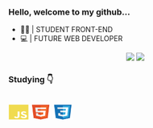 ### Hello, welcome to my github...
- 👨‍💻 | STUDENT FRONT-END
- 💻 | FUTURE WEB DEVELOPER


<div align="center">
      <img height="150em" src="https://github-readme-stats.vercel.app/api?username=RhxDev&show_icons=true&theme=dracula&include_all_commits=true&count_private=true"/>
      <img height="150em" src="https://github-readme-stats.vercel.app/api/top-langs/?username=RhxDev&layout=compact&langs_count=7&theme=dracula"/>
</div>

### Studying 👇
<div style="display: inline_block"><br>
  <img align="center" alt="Fxn-Js" height="30" width="40" src="https://raw.githubusercontent.com/devicons/devicon/master/icons/javascript/javascript-plain.svg">
  <img align="center" alt="Fxn-HTML" height="30" width="40" src="https://raw.githubusercontent.com/devicons/devicon/master/icons/html5/html5-original.svg">
  <img align="center" alt="Fxn-CSS" height="30" width="40" src="https://raw.githubusercontent.com/devicons/devicon/master/icons/css3/css3-original.svg">
</div>
